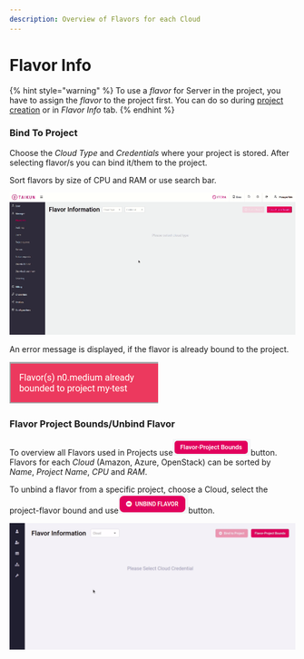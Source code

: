```yaml
---
description: Overview of Flavors for each Cloud
---
```


# Flavor Info

{% hint style="warning" %}
To use a _flavor_ for Server in the project, you have to assign the _flavor_ to the project first. You can do so during [project creation](https://itera.gitbook.io/taikun/user-guide-1/manager/projects/creating-a-new-project) or in _Flavor Info_ tab.
{% endhint %}



### Bind To Project

Choose the _Cloud Type_ and _Credentials_ where your project is stored. After selecting flavor/s you can bind it/them to the project.

Sort flavors by size of CPU and RAM or use search bar.

![Fig. 1: Bind to Project](<../.gitbook/assets/bind flavor (3).gif>)



An error message is displayed, if the flavor is already bound to the project.

![](<../.gitbook/assets/flavor bounded.png>)



### Flavor Project Bounds/Unbind Flavor

To overview all Flavors used in Projects use![](<../.gitbook/assets/Flavor Project Bounds.png>)button. Flavors for each _Cloud_ (Amazon, Azure, OpenStack) can be sorted by _Name_, _Project Name_, _CPU_ and _RAM_.

To unbind a flavor from a specific project, choose a Cloud, select the project-flavor bound and use![](<../.gitbook/assets/unbind (1).png>)button.

![Fig. 2: Unbind Flavor](<../.gitbook/assets/unbind (2).gif>)
